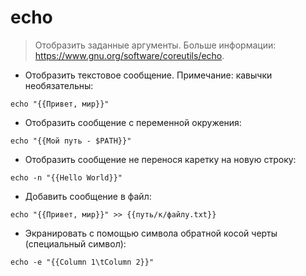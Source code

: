 # echo

> Отобразить заданные аргументы.
> Больше информации: <https://www.gnu.org/software/coreutils/echo>.

- Отобразить текстовое сообщение. Примечание: кавычки необязательны:

`echo "{{Привет, мир}}"`

- Отобразить сообщение с переменной окружения:

`echo "{{Мой путь - $PATH}}"`

- Отобразить сообщение не перенося каретку на новую строку:

`echo -n "{{Hello World}}"`

- Добавить сообщение в файл:

`echo "{{Привет, мир}}" >> {{путь/к/файлу.txt}}`

- Экранировать с помощью символа обратной косой черты (специальный символ):

`echo -e "{{Column 1\tColumn 2}}"`
